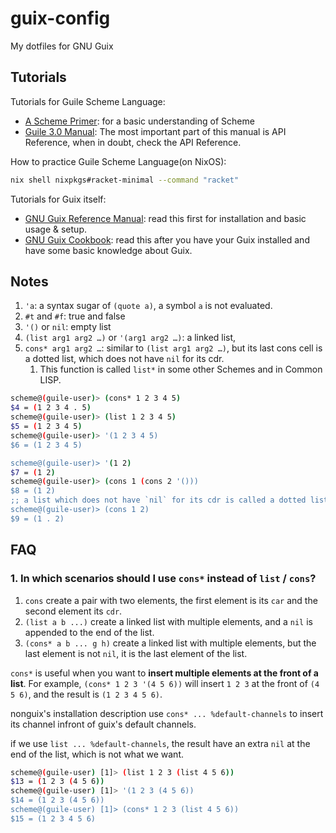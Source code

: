 # guix-config

My dotfiles for GNU Guix


## Tutorials

Tutorials for Guile Scheme Language:

- [A Scheme Primer](https://spritely.institute/static/papers/scheme-primer.html): for a basic understanding of Scheme
- [Guile 3.0 Manual](https://www.gnu.org/software/guile/manual/): The most important part of this manual is API Reference, when in doubt, check the API Reference.

How to practice Guile Scheme Language(on NixOS):

```bash
nix shell nixpkgs#racket-minimal --command "racket"
```

Tutorials for Guix itself:

- [GNU Guix Reference Manual](https://guix.gnu.org/en/manual/en/guix.html): read this first for installation and basic usage & setup.
- [GNU Guix Cookbook](https://guix.gnu.org/en/cookbook/en/guix-cookbook.html): read this after you have your Guix installed and have some basic knowledge about Guix.

## Notes

1. `'a`: a syntax sugar of `(quote a)`, a symbol `a` is not evaluated.
1. `#t` and `#f`: true and false
1. `'()` or `nil`: empty list
1. `(list arg1 arg2 …)` or `'(arg1 arg2 …)`: a linked list, 
1. `cons* arg1 arg2 …`: similar to `(list arg1 arg2 …)`, but its last cons cell is a dotted list, which does not have `nil` for its cdr.
   1. This function is called `list*` in some other Schemes and in Common LISP.


```bash
scheme@(guile-user)> (cons* 1 2 3 4 5)
$4 = (1 2 3 4 . 5)
scheme@(guile-user)> (list 1 2 3 4 5)
$5 = (1 2 3 4 5)
scheme@(guile-user)> '(1 2 3 4 5)
$6 = (1 2 3 4 5)

scheme@(guile-user)> '(1 2)
$7 = (1 2)
scheme@(guile-user)> (cons 1 (cons 2 '()))
$8 = (1 2)
;; a list which does not have `nil` for its cdr is called a dotted list.
scheme@(guile-user)> (cons 1 2)
$9 = (1 . 2)
```

## FAQ

### 1. In which scenarios should I use `cons*` instead of `list` / `cons`?

1. `cons` create a pair with two elements, the first element is its `car` and the second element its `cdr`.
2. `(list a b ...)` create a linked list with multiple elements, and a `nil` is appended to the end of the list.
3. `(cons* a b ... g h)` create a linked list with multiple elements, but the last element is not `nil`, it is the last element of the list.

`cons*` is useful when you want to **insert multiple elements at the front of a list**. For example, `(cons* 1 2 3 '(4 5 6))` will insert `1 2 3` at the front of `(4 5 6)`, and the result is `(1 2 3 4 5 6)`.

nonguix's installation description use `cons* ... %default-channels` to insert its channel infront of guix's default channels.

if we use `list ... %default-channels`, the result have an extra `nil` at the end of the list, which is not what we want.

```bash
scheme@(guile-user) [1]> (list 1 2 3 (list 4 5 6))
$13 = (1 2 3 (4 5 6))
scheme@(guile-user) [1]> '(1 2 3 (4 5 6))
$14 = (1 2 3 (4 5 6))
scheme@(guile-user) [1]> (cons* 1 2 3 (list 4 5 6))
$15 = (1 2 3 4 5 6)
```

